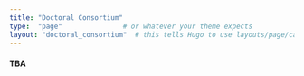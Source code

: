 ```yaml
---
title: "Doctoral Consortium"
type:  "page"               # or whatever your theme expects
layout: "doctoral_consortium"  # this tells Hugo to use layouts/page/call_for_full_papers.html
---
```


#### TBA
